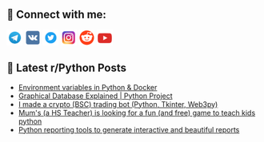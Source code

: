 ## 🔎 Connect with me:
[<img src="https://github.com/bullbesh/bullbesh/blob/main/images/Telegram.png" width="32" height="32" />](https://t.me/bullbesh)
[<img src="https://github.com/bullbesh/bullbesh/blob/main/images/VK.png" width="32" height="32" />](https://vk.com/bullbesh)
[<img src="https://github.com/bullbesh/bullbesh/blob/main/images/Twitter.png" width="32" height="32" />](https://twitter.com/bullbesh1)
[<img src="https://github.com/bullbesh/bullbesh/blob/main/images/Instagram.png" width="32" height="32" />](https://www.instagram.com/bullbesh)
[<img src="https://github.com/bullbesh/bullbesh/blob/main/images/Reddit.png" width="32" height="32" />](https://www.reddit.com/user/bullbesh)
[<img src="https://github.com/bullbesh/bullbesh/blob/main/images/YouTube.png" width="32" height="32" />](https://www.youtube.com/channel/UCtfjRs6uzgq5mfm8S06WTcg)

## 📕 Latest r/Python Posts
<!-- BLOG-POST-LIST:START -->
- [Environment variables in Python &amp; Docker](https://www.reddit.com/r/Python/comments/x8xjt7/environment_variables_in_python_docker/)
- [Graphical Database Explained | Python Project](https://www.reddit.com/r/Python/comments/x8wg0e/graphical_database_explained_python_project/)
- [I made a crypto &lpar;BSC&rpar; trading bot &lpar;Python, Tkinter, Web3py&rpar;](https://www.reddit.com/r/Python/comments/x8w4t2/i_made_a_crypto_bsc_trading_bot_python_tkinter/)
- [Mum&#39;s &lpar;a HS Teacher&rpar; is looking for a fun &lpar;and free&rpar; game to teach kids python](https://www.reddit.com/r/Python/comments/x8u6fv/mums_a_hs_teacher_is_looking_for_a_fun_and_free/)
- [Python reporting tools to generate interactive and beautiful reports](https://www.reddit.com/r/Python/comments/x8t8fw/python_reporting_tools_to_generate_interactive/)
<!-- BLOG-POST-LIST:END -->
